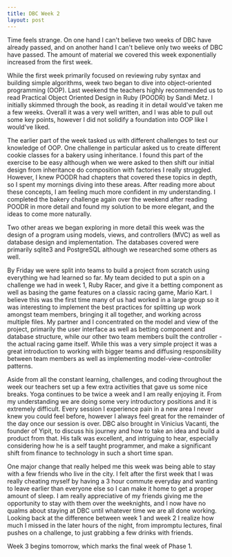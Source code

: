 ```yaml
---
title: DBC Week 2
layout: post
---
```


Time feels strange. On one hand I can&apos;t believe two weeks of DBC have already passed, and on another hand I can&apos;t believe only two weeks of DBC have passed. The amount of material we covered this week exponentially increased from the first week. 

While the first week primarily focused on reviewing ruby syntax and building simple algorithms, week two began to dive into object-oriented programming (OOP). Last weekend the teachers highly recommended us to read Practical Object Oriented Design in Ruby (POODR) by Sandi Metz. I initially skimmed through the book, as reading it in detail would&apos;ve taken me a few weeks. Overall it was a very well written, and I was able to pull out some key points, however I did not solidify a foundation into OOP like I would&apos;ve liked. 

The earlier part of the week tasked us with different challenges to test our knowledge of OOP. One challenge in particular asked us to create different cookie classes for a bakery using inheritance. I found this part of the exercise to be easy although when we were asked to then shift our initial design from inheritance do composition with factories I really struggled. However, I knew POODR had chapters that covered these topics in depth, so I spent my mornings diving into these areas. After reading more about these concepts, I am feeling much more confident in my understanding. I completed the bakery challenge again over the weekend after reading POODR in more detail and found my solution to be more elegant, and the ideas to come more naturally. 

Two other areas we began exploring in more detail this week was the design of a program using models, views, and controllers (MVC) as well as database design and implementation. The databases covered were primarily sqlite3 and PostgreSQL although we researched some others as well. 

By Friday we were split into teams to build a project from scratch using everything we had learned so far. My team decided to put a spin on a challenge we had in week 1, Ruby Racer, and give it a betting component as well as basing the game features on a classic racing game, Mario Kart. I believe this was the first time many of us had worked in a large group so it was interesting to implement the best practices for splitting up work amongst team members, bringing it all together, and working across multiple files. My partner and I concentrated on the model and view of the project, primarily the user interface as well as betting component and database structure, while our other two team members built the controller - the actual racing game itself. While this was a very simple project it was a great introduction to working with bigger teams and diffusing responsibility between team members as well as implementing model-view-controller patterns. 

Aside from all the constant learning, challenges, and coding throughout the week our teachers set up a few extra activities that gave us some nice breaks. Yoga continues to be twice a week and I am really enjoying it. From my understanding we are doing some very introductory positions and it is extremely difficult. Every session I experience pain in a new area I never knew you could feel before, however I always feel great for the remainder of the day once our session is over. DBC also brought in Vinicius Vacanti, the founder of Yipit, to discuss his journey and how to take an idea and build a product from that. His talk was excellent, and intriguing to hear, especially considering how he is a self taught programmer, and make a significant shift from finance to technology in such a short time span.

One major change that really helped me this week was being able to stay with a few friends who live in the city. I felt after the first week that I was really cheating myself by having a 3 hour commute everyday and wanting to leave earlier than everyone else so I can make it home to get a proper amount of sleep. I am really appreciative of my friends giving me the opportunity to stay with them over the weeknights, and I now have no qualms about staying at DBC until whatever time we are all done working. Looking back at the difference between week 1 and week 2 I realize how much I missed in the later hours of the night, from impromptu lectures, final pushes on a challenge, to just grabbing a few drinks with friends.

Week 3 begins tomorrow, which marks the final week of Phase 1.